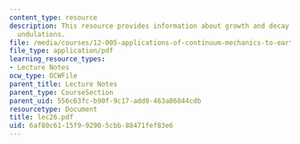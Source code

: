 ```yaml
---
content_type: resource
description: This resource provides information about growth and decay of boundary
  undulations.
file: /media/courses/12-005-applications-of-continuum-mechanics-to-earth-atmospheric-and-planetary-sciences-spring-2006/6af80c6115f992905cbb88471fef83e6_lec26.pdf
file_type: application/pdf
learning_resource_types:
- Lecture Notes
ocw_type: OCWFile
parent_title: Lecture Notes
parent_type: CourseSection
parent_uid: 556c63fc-b90f-9c17-add0-463a86844cdb
resourcetype: Document
title: lec26.pdf
uid: 6af80c61-15f9-9290-5cbb-88471fef83e6
---
```

